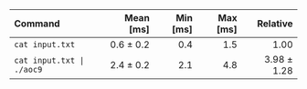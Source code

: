 | Command | Mean [ms] | Min [ms] | Max [ms] | Relative |
|:---|---:|---:|---:|---:|
| `cat input.txt` | 0.6 ± 0.2 | 0.4 | 1.5 | 1.00 |
| `cat input.txt \| ./aoc9` | 2.4 ± 0.2 | 2.1 | 4.8 | 3.98 ± 1.28 |

